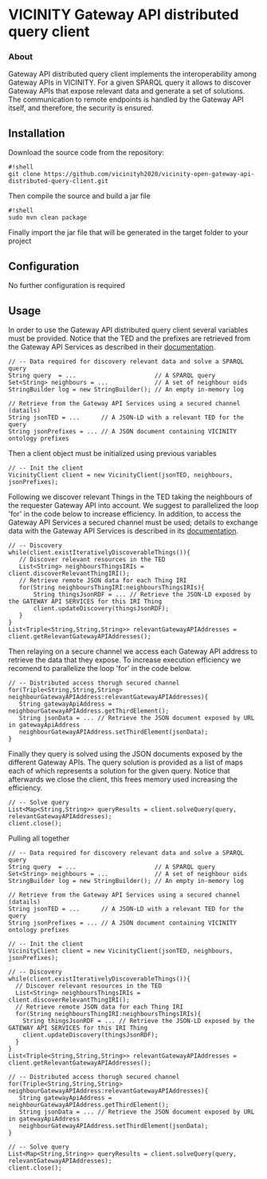 # VICINITY Gateway API distributed query client

### About

Gateway API distributed query client implements the interoperability among Gateway APIs in VICINITY. For a given SPARQL query it allows to discover Gateway APIs that expose relevant data and generate a set of solutions. The communication to remote endpoints is handled by the Gateway API itself, and therefore, the security is ensured.


## Installation 

Download the source code from the repository:

```
#!shell
git clone https://github.com/vicinityh2020/vicinity-open-gateway-api-distributed-query-client.git
```
Then compile the source and build a jar file
```
#!shell
sudo mvn clean package
```
Finally import the jar file that will be generated in the target folder to your project

## Configuration 

No further configuration is required

## Usage 

In order to use the Gateway API distributed query client several variables must be provided. Notice that the TED and the prefixes are retrieved from the Gateway API Services as described in their [documentation](http://vicinity.bavenir.eu).
```
// -- Data required for discovery relevant data and solve a SPARQL query
String query  = ... 		  			 // A SPARQL query
Set<String> neighbours = ...  			 // A set of neighbour oids
StringBuilder log = new StringBuilder(); // An empty in-memory log
    
// Retrieve from the Gateway API Services using a secured channel (datails)
String jsonTED = ...  	  // A JSON-LD with a relevant TED for the query
String jsonPrefixes = ... // A JSON document containing VICINITY ontology prefixes    
```

Then a client object must be initialized using previous variables

```
// -- Init the client
VicinityClient client = new VicinityClient(jsonTED, neighbours, jsonPrefixes);
```

Following we discover relevant Things in the TED taking the neighbours of the requester Gateway API into account. We suggest to parallelized the loop 'for' in the code below   to increase efficiency. In addition, to access the Gateway API Services a secured channel must be used; details to exchange data with the Gateway API Services is described in its [documentation](http://vicinity.bavenir.eu).

```
// -- Discovery
while(client.existIterativelyDiscoverableThings()){
   // Discover relevant resources in the TED
   List<String> neighboursThingsIRIs = client.discoverRelevantThingIRI();
   // Retrieve remote JSON data for each Thing IRI
   for(String neighboursThingIRI:neighboursThingsIRIs){
       String thingsJsonRDF = ... // Retrieve the JSON-LD exposed by the GATEWAY API SERVICES for this IRI Thing 
       client.updateDiscovery(thingsJsonRDF);
   }
}
List<Triple<String,String,String>> relevantGatewayAPIAddresses = client.getRelevantGatewayAPIAddresses();
```

Then relaying on a secure channel we access each Gateway API address to retrieve the data that they expose. To increase execution efficiency we recomend to parallelize the loop 'for' in the code below. 
```
// -- Distributed access thorugh secured channel
for(Triple<String,String,String> neighbourGatewayAPIAddress:relevantGatewayAPIAddresses){ 
   String gatewayApiAddress =  neighbourGatewayAPIAddress.getThirdElement();
   String jsonData = ... // Retrieve the JSON document exposed by URL in gatewayApiAddress
   neighbourGatewayAPIAddress.setThirdElement(jsonData);
}    
```

Finally they query is solved using the JSON documents exposed by the different Gateway APIs. The query solution is provided as a list of maps each of which represents a solution for the given query. Notice that afterwards we close the client, this frees memory used increasing the efficiency.

```
// -- Solve query
List<Map<String,String>> queryResults = client.solveQuery(query, relevantGatewayAPIAddresses);
client.close();
```

Pulling all together
```
// -- Data required for discovery relevant data and solve a SPARQL query
String query  = ... 		  			 // A SPARQL query
Set<String> neighbours = ...  			 // A set of neighbour oids
StringBuilder log = new StringBuilder(); // An empty in-memory log
    
// Retrieve from the Gateway API Services using a secured channel (datails)
String jsonTED = ...  	  // A JSON-LD with a relevant TED for the query
String jsonPrefixes = ... // A JSON document containing VICINITY ontology prefixes

// -- Init the client
VicinityClient client = new VicinityClient(jsonTED, neighbours, jsonPrefixes);

// -- Discovery
while(client.existIterativelyDiscoverableThings()){
  // Discover relevant resources in the TED
  List<String> neighboursThingsIRIs = client.discoverRelevantThingIRI();
  // Retrieve remote JSON data for each Thing IRI
  for(String neighboursThingIRI:neighboursThingsIRIs){
    String thingsJsonRDF = ... // Retrieve the JSON-LD exposed by the GATEWAY API SERVICES for this IRI Thing 
    client.updateDiscovery(thingsJsonRDF);
  }
}
List<Triple<String,String,String>> relevantGatewayAPIAddresses = client.getRelevantGatewayAPIAddresses();

// -- Distributed access thorugh secured channel
for(Triple<String,String,String> neighbourGatewayAPIAddress:relevantGatewayAPIAddresses){ 
   String gatewayApiAddress =  neighbourGatewayAPIAddress.getThirdElement();
   String jsonData = ... // Retrieve the JSON document exposed by URL in gatewayApiAddress
   neighbourGatewayAPIAddress.setThirdElement(jsonData);
}

// -- Solve query
List<Map<String,String>> queryResults = client.solveQuery(query, relevantGatewayAPIAddresses);
client.close();

```